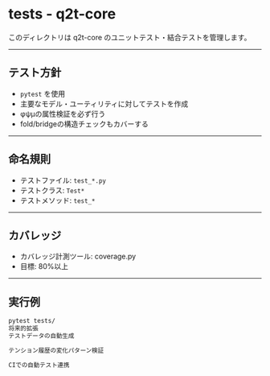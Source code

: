 # tests - q2t-core

このディレクトリは q2t-core のユニットテスト・結合テストを管理します。

---

## テスト方針

- `pytest` を使用
- 主要なモデル・ユーティリティに対してテストを作成
- φψμの属性検証を必ず行う
- fold/bridgeの構造チェックもカバーする

---

## 命名規則

- テストファイル: `test_*.py`
- テストクラス: `Test*`
- テストメソッド: `test_*`

---

## カバレッジ

- カバレッジ計測ツール: coverage.py
- 目標: 80%以上

---

## 実行例

```bash
pytest tests/
将来的拡張
テストデータの自動生成

テンション履歴の変化パターン検証

CIでの自動テスト連携
